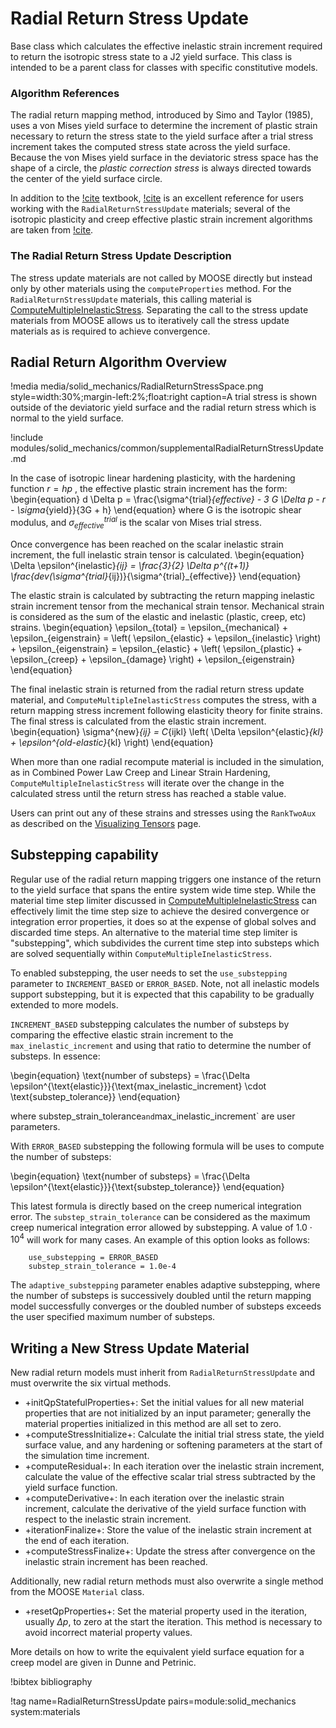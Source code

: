 # Radial Return Stress Update

Base class which calculates the effective inelastic strain increment required to return the isotropic
stress state to a J2 yield surface.  This class is intended to be a parent class for classes with
specific constitutive models.


### Algorithm References

The radial return mapping method, introduced by Simo and Taylor (1985), uses a von Mises yield
surface to determine the increment of plastic strain necessary to return the stress state to the
yield surface after a trial stress increment takes the computed stress state across the yield
surface.  Because the von Mises yield surface in the deviatoric stress space has the shape of a
circle, the _plastic correction stress_ is always directed towards the center of the yield surface
circle.

In addition to the [!cite](simo2006computational) textbook, [!cite](dunne2005introduction) is an excellent reference for users working
with the `RadialReturnStressUpdate` materials; several of the isotropic plasticity and creep
effective plastic strain increment algorithms are taken from [!cite](dunne2005introduction).

### The Radial Return Stress Update Description

The stress update materials are not called by MOOSE directly but instead only by other materials
using the `computeProperties` method.  For the `RadialReturnStressUpdate` materials, this calling
material is [ComputeMultipleInelasticStress](ComputeMultipleInelasticStress.md).  Separating the call
to the stress update materials from MOOSE allows us to iteratively call the stress update materials
as is required to achieve convergence.

## Radial Return Algorithm Overview

!media media/solid_mechanics/RadialReturnStressSpace.png
       style=width:30%;margin-left:2%;float:right
       caption=A trial stress is shown outside of the deviatoric yield surface and the radial return
                 stress which is normal to the yield surface.

!include modules/solid_mechanics/common/supplementalRadialReturnStressUpdate.md

In the case of isotropic linear hardening plasticity, with the hardening
function $r = hp$ , the effective plastic strain increment has the form:
\begin{equation}
 d \Delta p = \frac{\sigma^{trial}_{effective} - 3 G \Delta p - r - \sigma_{yield}}{3G + h}
\end{equation}
where G is the isotropic shear modulus, and $\sigma^{trial}_{effective}$ is the scalar von Mises trial stress.

Once convergence has been reached on the scalar inelastic strain increment, the full inelastic strain
tensor is calculated.
\begin{equation}
\Delta \epsilon^{inelastic}_{ij} = \frac{3}{2} \Delta p^{(t+1)} \frac{dev(\sigma^{trial}_{ij})}{\sigma^{trial}_{effective}}
\end{equation}

The elastic strain is calculated by subtracting the return mapping inelastic
strain increment tensor from the mechanical strain tensor.  Mechanical strain is
considered as the sum of the elastic and inelastic (plastic, creep, etc)
strains.
\begin{equation}
\epsilon_{total} = \epsilon_{mechanical} + \epsilon_{eigenstrain}
= \left( \epsilon_{elastic} + \epsilon_{inelastic} \right) + \epsilon_{eigenstrain}
= \epsilon_{elastic} + \left( \epsilon_{plastic} + \epsilon_{creep} + \epsilon_{damage}  \right) + \epsilon_{eigenstrain}
\end{equation}

The final inelastic strain is returned from the radial return stress update
material, and `ComputeMultipleInelasticStress` computes the stress, with a
return mapping stress increment following elasticity theory for finite strains.
The final stress is calculated from the elastic strain increment.
\begin{equation}
\sigma^{new}_{ij} = C_{ijkl} \left( \Delta \epsilon^{elastic}_{kl} + \epsilon^{old-elastic}_{kl} \right)
\end{equation}

When more than one radial recompute material is included in the simulation, as
in Combined Power Law Creep and Linear Strain Hardening,
`ComputeMultipleInelasticStress` will iterate over the change in the calculated
stress until the return stress has reached a stable value.

Users can print out any of these strains and stresses using the `RankTwoAux` as
described on the [Visualizing Tensors](/solid_mechanics/VisualizingTensors.md)
page.

## Substepping capability

Regular use of the radial return mapping triggers one instance of the return to the yield surface that spans
the entire system wide time step. While the material time step limiter discussed in [ComputeMultipleInelasticStress](ComputeMultipleInelasticStress.md) can
effectively limit the time step size to achieve the desired convergence or integration error properties, it does so at
the expense of global solves and discarded time steps. An alternative to the material time step limiter is
"substepping", which subdivides the current time step into substeps which are solved sequentially within `ComputeMultipleInelasticStress`.

To enabled substepping, the user needs to set the `use_substepping` parameter to `INCREMENT_BASED` or `ERROR_BASED`. Note, not all inelastic models support substepping, but
it is expected that this capability to be gradually extended to more models.

`INCREMENT_BASED` substepping calculates the number of substeps by comparing the effective elastic strain increment to the `max_inelastic_increment` and using
that ratio to determine the number of substeps. In essence:

\begin{equation}
\text{number of substeps} = \frac{\Delta \epsilon^{\text{elastic}}}{\text{max\_inelastic\_increment} \cdot \text{substep\_tolerance}}
\end{equation}

where substep_strain_tolerance` and `max_inelastic_increment` are user parameters.

With `ERROR_BASED` substepping the following formula will be uses to compute the number of substeps:

\begin{equation}
\text{number of substeps} = \frac{\Delta \epsilon^{\text{elastic}}}{\text{substep\_tolerance}}
\end{equation}

This latest formula is directly based on the creep numerical integration error. The `substep_strain_tolerance` can be considered as the maximum creep numerical integration error
allowed by substepping. A value of $1.0\cdot10^4$ will work for many cases. An example of this option looks as follows:

```
    use_substepping = ERROR_BASED
    substep_strain_tolerance = 1.0e-4
```

The `adaptive_substepping` parameter enables adaptive substepping, where the number of substeps is successively doubled until the
return mapping model successfully converges or the doubled number of substeps exceeds the user specified maximum number of substeps.

## Writing a New Stress Update Material

New radial return models must inherit from `RadialReturnStressUpdate` and must
overwrite the six virtual methods.

- +initQpStatefulProperties+: Set the initial values for all new material properties that are not
  initialized by an input parameter; generally the material properties initialized in this method are
  all set to zero.
- +computeStressInitialize+: Calculate the initial trial stress state, the yield surface value, and
  any hardening or softening parameters at the start of the simulation time increment.
- +computeResidual+: In each iteration over the inelastic strain increment, calculate the value of
  the effective scalar trial stress subtracted by the yield surface function.
- +computeDerivative+: In each iteration over the inelastic strain increment, calculate the
  derivative of the yield surface function with respect to the inelastic strain increment.
- +iterationFinalize+: Store the value of the inelastic strain increment at the end of each
  iteration.
- +computeStressFinalize+: Update the stress after convergence on the inelastic strain increment has
  been reached.

Additionally, new radial return methods must also overwrite a single method from
the MOOSE `Material` class.

- +resetQpProperties+: Set the material property used in the iteration, usually $\Delta p$, to zero
  at the start the iteration.  This method is necessary to avoid incorrect material property values.

More details on how to write the equivalent yield surface equation for a creep
model are given in Dunne and Petrinic.

<!-- !syntax children /Materials/RadialReturnStressUpdate -->

!bibtex bibliography

!tag name=RadialReturnStressUpdate pairs=module:solid_mechanics system:materials
